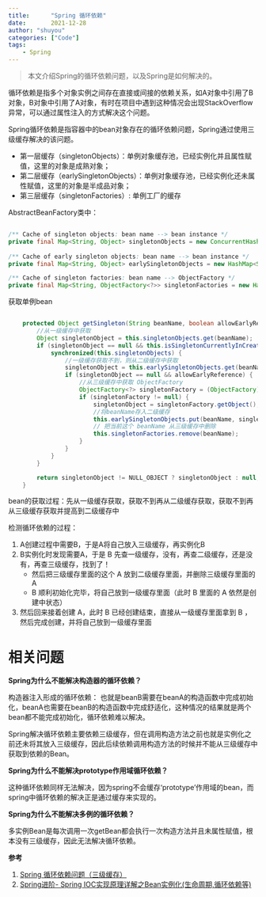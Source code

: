```yaml
---
title:      "Spring 循环依赖"
date:       2021-12-28
author: "shuyou"
categories: ["Code"]
tags:
    - Spring
---
```


> 本文介绍Spring的循环依赖问题，以及Spring是如何解决的。

循环依赖是指多个对象实例之间存在直接或间接的依赖关系，如A对象中引用了B对象，B对象中引用了A对象，有时在项目中遇到这种情况会出现StackOverflow异常，可以通过属性注入的方式解决这个问题。

Spring循环依赖是指容器中的bean对象存在的循环依赖问题，Spring通过使用三级缓存解决的该问题。

-   第一层缓存（singletonObjects）：单例对象缓存池，已经实例化并且属性赋值，这里的对象是成熟对象；
-   第二层缓存（earlySingletonObjects）：单例对象缓存池，已经实例化还未属性赋值，这里的对象是半成品对象；
-   第三层缓存（singletonFactories）: 单例工厂的缓存


AbstractBeanFactory类中：

```java

/** Cache of singleton objects: bean name --> bean instance */
private final Map<String, Object> singletonObjects = new ConcurrentHashMap<String, Object>(256);
 
/** Cache of early singleton objects: bean name --> bean instance */
private final Map<String, Object> earlySingletonObjects = new HashMap<String, Object>(16);

/** Cache of singleton factories: bean name --> ObjectFactory */
private final Map<String, ObjectFactory<?>> singletonFactories = new HashMap<String, ObjectFactory<?>>(16);

```

获取单例bean

```java

    protected Object getSingleton(String beanName, boolean allowEarlyReference) {
        //从一级缓存中获取
        Object singletonObject = this.singletonObjects.get(beanName);
        if (singletonObject == null && this.isSingletonCurrentlyInCreation(beanName)) {
            synchronized(this.singletonObjects) {
                //一级缓存获取不到，则从二级缓存中获取
                singletonObject = this.earlySingletonObjects.get(beanName);
                if (singletonObject == null && allowEarlyReference) {
                    //从三级缓存中获取 ObjectFactory
                    ObjectFactory<?> singletonFactory = (ObjectFactory)this.singletonFactories.get(beanName);
                    if (singletonFactory != null) {
                        singletonObject = singletonFactory.getObject();
                        //将beanName存入二级缓存
                        this.earlySingletonObjects.put(beanName, singletonObject);
                        // 把当前这个 beanName 从三级缓存中删除
                        this.singletonFactories.remove(beanName);
                    }
                }
            }
        }

        return singletonObject != NULL_OBJECT ? singletonObject : null;
    }

```

bean的获取过程：先从一级缓存获取，获取不到再从二级缓存获取，获取不到再从三级缓存获取并提高到二级缓存中

检测循环依赖的过程：

1. A创建过程中需要B，于是A将自己放入三级缓存，再实例化B
2. B实例化时发现需要A，于是 B 先查一级缓存，没有，再查二级缓存，还是没有，再查三级缓存，找到了！
   -    然后把三级缓存里面的这个 A 放到二级缓存里面，并删除三级缓存里面的 A
   -    B 顺利初始化完毕，将自己放到一级缓存里面（此时 B 里面的 A 依然是创建中状态）
3. 然后回来接着创建 A，此时 B 已经创建结束，直接从一级缓存里面拿到 B ，然后完成创建，并将自己放到一级缓存里面

# 相关问题

**Spring为什么不能解决构造器的循环依赖？**

构造器注入形成的循环依赖： 也就是beanB需要在beanA的构造函数中完成初始化，beanA也需要在beanB的构造函数中完成舒适化，这种情况的结果就是两个bean都不能完成初始化，循环依赖难以解决。

Spring解决循环依赖主要依赖三级缓存，但在调用构造方法之前也就是实例化之前还未将其放入三级缓存，因此后续依赖调用构造方法的时候并不能从三级缓存中获取到依赖的Bean。

**Spring为什么不能解决prototype作用域循环依赖？**

这种循环依赖同样无法解决，因为spring不会缓存‘prototype’作用域的bean，而spring中循环依赖的解决正是通过缓存来实现的。

**Spring为什么不能解决多例的循环依赖？**

多实例Bean是每次调用一次getBean都会执行一次构造方法并且未属性赋值，根本没有三级缓存，因此无法解决循环依赖。


**参考**

 1. [Spring 循环依赖问题（三级缓存）](https://alsritter.icu/posts/c36d7d61/)
 2. [Spring进阶- Spring IOC实现原理详解之Bean实例化(生命周期,循环依赖等)](https://pdai.tech/md/spring/spring-x-framework-ioc-source-3.html)
